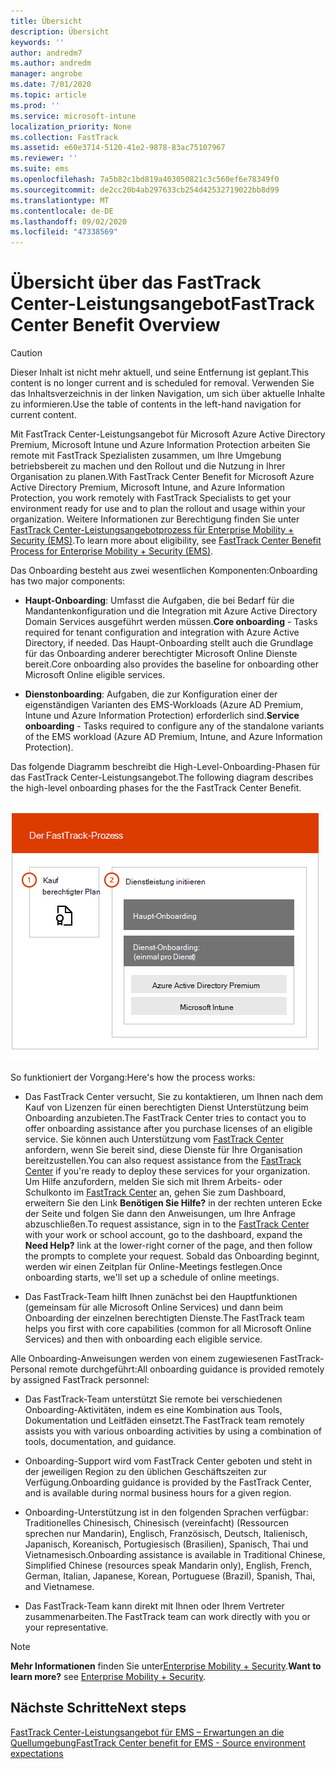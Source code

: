 ```yaml
---
title: Übersicht
description: Übersicht
keywords: ''
author: andredm7
ms.author: andredm
manager: angrobe
ms.date: 7/01/2020
ms.topic: article
ms.prod: ''
ms.service: microsoft-intune
localization_priority: None
ms.collection: FastTrack
ms.assetid: e60e3714-5120-41e2-9878-83ac75107967
ms.reviewer: ''
ms.suite: ems
ms.openlocfilehash: 7a5b82c1bd819a403050821c3c560ef6e78349f0
ms.sourcegitcommit: de2cc20b4ab297633cb254d42532719022bb8d99
ms.translationtype: MT
ms.contentlocale: de-DE
ms.lasthandoff: 09/02/2020
ms.locfileid: "47338569"
---
```

# <a name="fasttrack-center-benefit-overview"></a><span data-ttu-id="b3565-103">Übersicht über das FastTrack Center-Leistungsangebot</span><span class="sxs-lookup"><span data-stu-id="b3565-103">FastTrack Center Benefit Overview</span></span>

> [!CAUTION]
> <span data-ttu-id="b3565-104">Dieser Inhalt ist nicht mehr aktuell, und seine Entfernung ist geplant.</span><span class="sxs-lookup"><span data-stu-id="b3565-104">This content is no longer current and is scheduled for removal.</span></span> <span data-ttu-id="b3565-105">Verwenden Sie das Inhaltsverzeichnis in der linken Navigation, um sich über aktuelle Inhalte zu informieren.</span><span class="sxs-lookup"><span data-stu-id="b3565-105">Use the table of contents in the left-hand navigation for current content.</span></span>

<span data-ttu-id="b3565-106">Mit FastTrack Center-Leistungsangebot für Microsoft Azure Active Directory Premium, Microsoft Intune und Azure Information Protection arbeiten Sie remote mit FastTrack Spezialisten zusammen, um Ihre Umgebung betriebsbereit zu machen und den Rollout und die Nutzung in Ihrer Organisation zu planen.</span><span class="sxs-lookup"><span data-stu-id="b3565-106">With FastTrack Center Benefit for Microsoft Azure Active Directory Premium, Microsoft Intune, and Azure Information Protection, you work remotely with FastTrack Specialists to get your environment ready for use and to plan the rollout and usage within your organization.</span></span> <span data-ttu-id="b3565-107">Weitere Informationen zur Berechtigung finden Sie unter [FastTrack Center-Leistungsangebotprozess für Enterprise Mobility + Security (EMS)](EMS-fasttrack-process.md).</span><span class="sxs-lookup"><span data-stu-id="b3565-107">To learn more about eligibility, see [FastTrack Center Benefit Process for Enterprise Mobility + Security (EMS)](EMS-fasttrack-process.md).</span></span>

<span data-ttu-id="b3565-108">Das Onboarding besteht aus zwei wesentlichen Komponenten:</span><span class="sxs-lookup"><span data-stu-id="b3565-108">Onboarding has two major components:</span></span>

-   <span data-ttu-id="b3565-109">**Haupt-Onboarding**: Umfasst die Aufgaben, die bei Bedarf für die Mandantenkonfiguration und die Integration mit Azure Active Directory Domain Services ausgeführt werden müssen.</span><span class="sxs-lookup"><span data-stu-id="b3565-109">**Core onboarding** - Tasks required for tenant configuration and integration with Azure Active Directory, if needed.</span></span> <span data-ttu-id="b3565-110">Das Haupt-Onboarding stellt auch die Grundlage für das Onboarding anderer berechtigter Microsoft Online Dienste bereit.</span><span class="sxs-lookup"><span data-stu-id="b3565-110">Core onboarding also provides the baseline for onboarding other Microsoft Online eligible services.</span></span>

-   <span data-ttu-id="b3565-111">**Dienstonboarding**: Aufgaben, die zur Konfiguration einer der eigenständigen Varianten des EMS-Workloads (Azure AD Premium, Intune und Azure Information Protection) erforderlich sind.</span><span class="sxs-lookup"><span data-stu-id="b3565-111">**Service onboarding** - Tasks required to configure any of the standalone variants of the EMS workload (Azure AD Premium, Intune, and Azure Information Protection).</span></span>

<span data-ttu-id="b3565-112">Das folgende Diagramm beschreibt die High-Level-Onboarding-Phasen für das FastTrack Center-Leistungsangebot.</span><span class="sxs-lookup"><span data-stu-id="b3565-112">The following diagram describes the high-level onboarding phases for the the FastTrack Center Benefit.</span></span>

![Die hochrangigen Onboarding-Phasen der Nutzung des FastTrack Center-Leistungsangebot.](./media/ft-onboarding-process.png)

<span data-ttu-id="b3565-114">So funktioniert der Vorgang:</span><span class="sxs-lookup"><span data-stu-id="b3565-114">Here's how the process works:</span></span>

- <span data-ttu-id="b3565-115">Das FastTrack Center versucht, Sie zu kontaktieren, um Ihnen nach dem Kauf von Lizenzen für einen berechtigten Dienst Unterstützung beim Onboarding anzubieten.</span><span class="sxs-lookup"><span data-stu-id="b3565-115">The FastTrack Center tries to contact you to offer onboarding assistance after you purchase licenses of an eligible service.</span></span> <span data-ttu-id="b3565-116">Sie können auch Unterstützung vom [FastTrack Center](https://go.microsoft.com/fwlink/?linkid=780698) anfordern, wenn Sie bereit sind, diese Dienste für Ihre Organisation bereitzustellen.</span><span class="sxs-lookup"><span data-stu-id="b3565-116">You can also request assistance from the [FastTrack Center](https://go.microsoft.com/fwlink/?linkid=780698) if you're ready to deploy these services for your organization.</span></span> <span data-ttu-id="b3565-117">Um Hilfe anzufordern, melden Sie sich mit Ihrem Arbeits- oder Schulkonto im [FastTrack Center](https://go.microsoft.com/fwlink/?linkid=780698) an, gehen Sie zum Dashboard, erweitern Sie den Link **Benötigen Sie Hilfe?** in der rechten unteren Ecke der Seite und folgen Sie dann den Anweisungen, um Ihre Anfrage abzuschließen.</span><span class="sxs-lookup"><span data-stu-id="b3565-117">To request assistance, sign in to the [FastTrack Center](https://go.microsoft.com/fwlink/?linkid=780698) with your work or school account, go to the dashboard, expand the **Need Help?** link at the lower-right corner of the page, and then follow the prompts to complete your request.</span></span> <span data-ttu-id="b3565-118">Sobald das Onboarding beginnt, werden wir einen Zeitplan für Online-Meetings festlegen.</span><span class="sxs-lookup"><span data-stu-id="b3565-118">Once onboarding starts, we'll set up a schedule of online meetings.</span></span>

-   <span data-ttu-id="b3565-119">Das FastTrack-Team hilft Ihnen zunächst bei den Hauptfunktionen (gemeinsam für alle Microsoft Online Services) und dann beim Onboarding der einzelnen berechtigten Dienste.</span><span class="sxs-lookup"><span data-stu-id="b3565-119">The FastTrack team helps you first with core capabilities (common for all Microsoft Online Services) and then with onboarding each eligible service.</span></span>

<span data-ttu-id="b3565-120">Alle Onboarding-Anweisungen werden von einem zugewiesenen FastTrack-Personal remote durchgeführt:</span><span class="sxs-lookup"><span data-stu-id="b3565-120">All onboarding guidance is provided remotely by assigned FastTrack personnel:</span></span>

-   <span data-ttu-id="b3565-121">Das FastTrack-Team unterstützt Sie remote bei verschiedenen Onboarding-Aktivitäten, indem es eine Kombination aus Tools, Dokumentation und Leitfäden einsetzt.</span><span class="sxs-lookup"><span data-stu-id="b3565-121">The FastTrack team remotely assists you with various onboarding activities by using a combination of tools, documentation, and guidance.</span></span>

-   <span data-ttu-id="b3565-122">Onboarding-Support wird vom FastTrack Center geboten und steht in der jeweiligen Region zu den üblichen Geschäftszeiten zur Verfügung.</span><span class="sxs-lookup"><span data-stu-id="b3565-122">Onboarding guidance is provided by the FastTrack Center, and is available during normal business hours for a given region.</span></span>

-   <span data-ttu-id="b3565-123">Onboarding-Unterstützung ist in den folgenden Sprachen verfügbar: Traditionelles Chinesisch, Chinesisch (vereinfacht) (Ressourcen sprechen nur Mandarin), Englisch, Französisch, Deutsch, Italienisch, Japanisch, Koreanisch, Portugiesisch (Brasilien), Spanisch, Thai und Vietnamesisch.</span><span class="sxs-lookup"><span data-stu-id="b3565-123">Onboarding assistance is available in Traditional Chinese, Simplified Chinese (resources speak Mandarin only), English, French, German, Italian, Japanese, Korean, Portuguese (Brazil), Spanish, Thai, and Vietnamese.</span></span>

-   <span data-ttu-id="b3565-124">Das FastTrack-Team kann direkt mit Ihnen oder Ihrem Vertreter zusammenarbeiten.</span><span class="sxs-lookup"><span data-stu-id="b3565-124">The FastTrack team can work directly with you or your representative.</span></span>

> [!NOTE]
> <span data-ttu-id="b3565-125">**Mehr Informationen** finden Sie unter[Enterprise Mobility + Security](https://www.microsoft.com/cloud-platform/enterprise-mobility).</span><span class="sxs-lookup"><span data-stu-id="b3565-125">**Want to learn more?** see [Enterprise Mobility + Security](https://www.microsoft.com/cloud-platform/enterprise-mobility).</span></span>

## <a name="next-steps"></a><span data-ttu-id="b3565-126">Nächste Schritte</span><span class="sxs-lookup"><span data-stu-id="b3565-126">Next steps</span></span>

[<span data-ttu-id="b3565-127">FastTrack Center-Leistungsangebot für EMS – Erwartungen an die Quellumgebung</span><span class="sxs-lookup"><span data-stu-id="b3565-127">FastTrack Center benefit for EMS - Source environment expectations</span></span>](EMS-source-environment-expectations.md)

